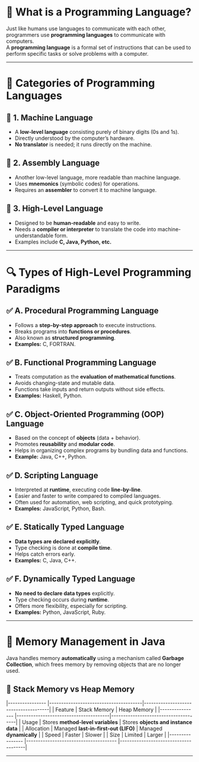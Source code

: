 # 🧠 What is a Programming Language?

Just like humans use languages to communicate with each other, programmers use **programming languages** to communicate with computers.  
A **programming language** is a formal set of instructions that can be used to perform specific tasks or solve problems with a computer.

---

# 🧾 Categories of Programming Languages

## 🔹 1. Machine Language
- A **low-level language** consisting purely of binary digits (0s and 1s).
- Directly understood by the computer’s hardware.
- **No translator** is needed; it runs directly on the machine.

## 🔹 2. Assembly Language
- Another low-level language, more readable than machine language.
- Uses **mnemonics** (symbolic codes) for operations.
- Requires an **assembler** to convert it to machine language.

## 🔹 3. High-Level Language
- Designed to be **human-readable** and easy to write.
- Needs a **compiler or interpreter** to translate the code into machine-understandable form.
- Examples include **C, Java, Python, etc.**

---

# 🔍 Types of High-Level Programming Paradigms

## ✅ A. Procedural Programming Language
- Follows a **step-by-step approach** to execute instructions.
- Breaks programs into **functions or procedures**.
- Also known as **structured programming**.
- **Examples:** C, FORTRAN.

## ✅ B. Functional Programming Language
- Treats computation as the **evaluation of mathematical functions**.
- Avoids changing-state and mutable data.
- Functions take inputs and return outputs without side effects.
- **Examples:** Haskell, Python.

## ✅ C. Object-Oriented Programming (OOP) Language
- Based on the concept of **objects** (data + behavior).
- Promotes **reusability** and **modular code**.
- Helps in organizing complex programs by bundling data and functions.
- **Example:** Java, C++, Python.

## ✅ D. Scripting Language
- Interpreted at **runtime**, executing code **line-by-line**.
- Easier and faster to write compared to compiled languages.
- Often used for automation, web scripting, and quick prototyping.
- **Examples:** JavaScript, Python, Bash.

## ✅ E. Statically Typed Language
- **Data types are declared explicitly**.
- Type checking is done at **compile time**.
- Helps catch errors early.
- **Examples:** C, Java, C++.

## ✅ F. Dynamically Typed Language
- **No need to declare data types** explicitly.
- Type checking occurs during **runtime**.
- Offers more flexibility, especially for scripting.
- **Examples:** Python, JavaScript, Ruby.

---

# 💾 Memory Management in Java

Java handles memory **automatically** using a mechanism called **Garbage Collection**, which frees memory by removing objects that are no longer used.

## 🔸 Stack Memory vs Heap Memory

|---------------- |---------------------------------------|--------------------------------------|
| Feature         | Stack Memory                          | Heap Memory                          |
|---------------- |---------------------------------------|--------------------------------------|
| Usage           | Stores **method-level variables**     | Stores **objects and instance data** |
| Allocation      | Managed **last-in-first-out (LIFO)**  | Managed **dynamically**              |
| Speed           | Faster                                | Slower                               |
| Size            | Limited                               | Larger                               |
|---------------- |-------------------------------------- |--------------------------------------|

---


